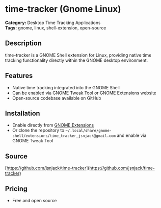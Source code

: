 # time-tracker (Gnome Linux)

**Category:** Desktop Time Tracking Applications  
**Tags:** gnome, linux, shell-extension, open-source

## Description

time-tracker is a GNOME Shell extension for Linux, providing native time tracking functionality directly within the GNOME desktop environment.

## Features
- Native time tracking integrated into the GNOME Shell
- Can be enabled via GNOME Tweak Tool or GNOME Extensions website
- Open-source codebase available on GitHub

## Installation
- Enable directly from [GNOME Extensions](https://extensions.gnome.org/extension/823/time-tracker/)
- Or clone the repository to `~/.local/share/gnome-shell/extensions/time_tracker_jsnjack@gmail.com` and enable via GNOME Tweak Tool

## Source
[https://github.com/jsnjack/time-tracker](https://github.com/jsnjack/time-tracker)

## Pricing
- Free and open source